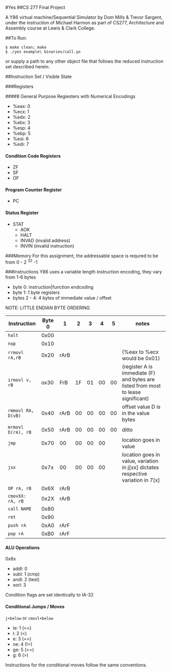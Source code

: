 #Yes
##CS 277 Final Project

A Y86 virtual machine/Sequential Simulator by Dom Mills & Trevor Sargent, under the instruction of Michael Harmon as part of CS277, Architecture and Assembly course at Lewis & Clark College. 


##To Run:
```
$ make clean; make
$ ./yes example\ binaries/call.yo
```
or supply a path to any other object file that follows the reduced instruction set described herein. 

##Instruction Set / Visible State

###Registers

####8 General Purpose Regiesters with Numerical Encodings
- %eax: 0
- %ecx: 1
- %edx: 2
- %ebx: 3
- %esp: 4
- %ebp: 5
- %esi: 6
- %edi: 7

#### Condition Code Registers
- ZF
- SF 
- OF 

#### Program Counter Register
- PC

#### Status Register
- STAT 
	- AOK
	- HALT
	- INVAD (invalid address)
	- INVIN (invalid instruction)


###Memory
For this assignment, the addressable space is requred to be from 0 - 2 <sup>32</sup> -1

###Instructions
Y86 uses a variable length instruction encoding, they vary from 1-6 bytes 

- byte 0: instruction|function endcoding
- byte 1: 1 byte registers   
- bytes 2 - 4: 4 bytes of immediate value / offset 

NOTE: LITTLE ENDIAN BYTE ORDERING

Instruction | Byte 0 | 1 | 2 | 3 | 4 | 5 | notes   
-- | -- | -- | -- | -- | -- | -- | --  
`halt`|0x00| | | | | | 
`nop`|0x10| | | | | | 
`rrmovl rA,rB`|0x20|rArB| | | | | (%eax to %ecx would be 0x01)   
`irmovl v, rB`|ox30|FrB|1F|01|00|00|(register A is immediate (F) and bytes are listed from most to lease significant)
`rmmovl RA, D(vB)`|0x40|rArB|00|00|00|00|offset value D is in the value bytes
`mrmovl D(rA), rB`|0x50|rArB|00|00|00|00|ditto
`jmp`|0x70|00|00|00|00| |location goes in value
`jxx`|0x7x|00|00|00|00| |location goes in value, variation in j[xx] dictates respective variation in 7[x] 
`OP rA, rB`|0x6X|rArB| | | | | 
`cmovXX: rA, rB`|0x2X|rArB| | | | | 
`call NAME`|0x80| | | | | | 
`ret`|0x90| | | | | | 
`push rA`|0xA0|rArF| | | | | 
`pop rA`|0xB0|rArF| | | | | 

#### ALU Operations
0x6x

- addl: 0
- subl: 1 (cmp)
- andl: 2 (test)
- xorl: 3

Condition flags are set identically to IA-32   

#### Conditional Jumps / Moves
`j+below` or `cmovl+below`

- le: 1 (<=)
- l: 2 (<)
- e: 3 (==)
- ne: 4 (!=)
- ge: 5 (>=)
- g: 6 (>)

Instructions for the conditional moves follow the same conventions. 
